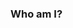 ### Who am I?

<!--
**fazilcan/fazilcan** is a ✨ _special_ ✨ repository because its `README.md` (this file) appears on your GitHub profile.

Here are some ideas to get you started:

- 🔭 I’m currently studying in Balikesir University
- 🌱 I’m currently learning Python and C#
- 🤔 I’m looking for help with Python(artificial intelligence)
- 💬 Ask me about ig:fcallahverdi
- 📫 How to reach me: ig:fcallahverdi
- 😄 Pronouns: FCA :)
-->
